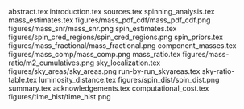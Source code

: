 abstract.tex
introduction.tex
sources.tex
spinning_analysis.tex
mass_estimates.tex
figures/mass_pdf_cdf/mass_pdf_cdf.png
figures/mass_snr/mass_snr.png
spin_estimates.tex
figures/spin_cred_regions/spin_cred_regions.png
spin_priors.tex
figures/mass_fractional/mass_fractional.png
component_masses.tex
figures/mass_comp/mass_comp.png
mass_ratio.tex
figures/mass-ratio/m2_cumulatives.png
sky_localization.tex
figures/sky_areas/sky_areas.png
run-by-run_skyareas.tex
sky-ratio-table.tex
luminosity_distance.tex
figures/spin_dist/spin_dist.png
summary.tex
acknowledgements.tex
computational_cost.tex
figures/time_hist/time_hist.png
    
  
  
  
